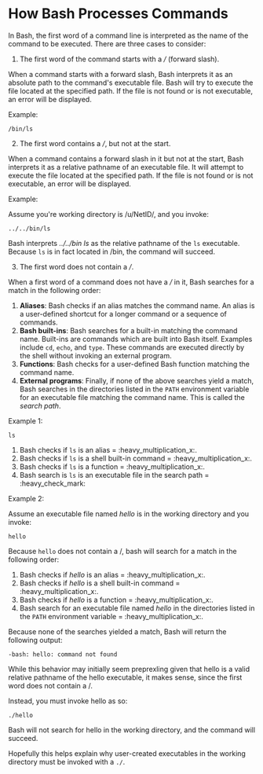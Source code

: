 # How Bash Processes Commands

In Bash, the first word of a command line is interpreted as the name of the command to be executed. There are three cases to consider:

1. The first word of the command starts with a _/_ (forward slash).

When a command starts with a forward slash, Bash interprets it as an absolute path to the command's executable file. Bash will try to execute the file located at the specified path. If the file is not found or is not executable, an error will be displayed.

Example:

```shell
/bin/ls
```

2. The first word contains a _/_, but not at the start.

When a command contains a forward slash in it but not at the start, Bash interprets it as a relative pathname of an executable file. It will attempt to execute the file located at the specified path. If the file is not found or is not executable, an error will be displayed.

Example:

Assume you're working directory is /u/NetID/, and you invoke:&#x20;

```
../../bin/ls
```

Bash interprets _../../bin ls_ as the relative pathname of the `ls` executable. Because `ls` is in fact located in /bin, the command will succeed.&#x20;

3. The first word does not contain a _/_.

When a first word of a command does not have a _/_ in it, Bash searches for a match in the following order:

1. **Aliases**: Bash checks if an alias matches the command name. An alias is a user-defined shortcut for a longer command or a sequence of commands.
2. **Bash built-ins**: Bash searches for a built-in matching the command name. Built-ins are commands which are built into Bash itself. Examples include `cd`, `echo`, and `type`. These commands are executed directly by the shell without invoking an external program.
3. **Functions**: Bash checks for a user-defined Bash function matching the command name.&#x20;
4. **External programs**: Finally, if none of the above searches yield a match, Bash searches in the directories listed in the `PATH` environment variable for an executable file matching the command name. This is called the _search path_.

Example 1:

```shell
ls
```

1. Bash checks if `ls` is an alias = :heavy\_multiplication\_x:.
2. Bash checks if `ls` is a shell built-in command = :heavy\_multiplication\_x:.
3. Bash checks if `ls` is a function = :heavy\_multiplication\_x:.
4. Bash search is `ls` is an executable file in the search path = :heavy\_check\_mark:

Example 2:

Assume an executable file named _hello_ is in the working directory and you invoke:

```shell
hello
```

Because `hello` does not contain a /, bash will search for a match in the following order:

1. Bash checks if _hello_ is an alias = :heavy\_multiplication\_x:.
2. Bash checks if _hello_ is a shell built-in command = :heavy\_multiplication\_x:.
3. Bash checks if _hello_ is a function = :heavy\_multiplication\_x:.
4. Bash search for an executable file named _hello_ in the directories listed in the `PATH` environment variable = :heavy\_multiplication\_x:.

Because none of the searches yielded a match, Bash will return the following output:

```
-bash: hello: command not found
```

While this behavior may initially seem preprexling given that hello is a valid relative pathname of the hello executable, it makes sense, since the first word does not contain a /.&#x20;

Instead, you must invoke hello as so:

```
./hello
```

Bash will not search for hello in the working directory, and the command will succeed.&#x20;

Hopefully this helps explain why user-created executables in the working directory must be invoked with a `./`. &#x20;
